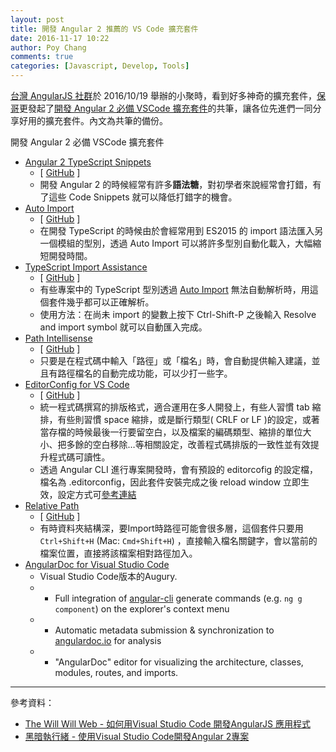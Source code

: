```yaml
---
layout: post
title: 開發 Angular 2 推薦的 VS Code 擴充套件
date: 2016-11-17 10:22
author: Poy Chang
comments: true
categories: [Javascript, Develop, Tools]
---
```

[台灣 AngularJS 社群](https://www.facebook.com/groups/Angular2.tw/)於 2016/10/19 舉辦的小聚時，看到好多神奇的擴充套件，[保哥](http://blog.miniasp.com)更發起了[開發 Angular 2 必備 VSCode 擴充套件](https://paper.dropbox.com/doc/-Angular-2-VSCode--Kh2w3saOyZtJSHawFoBem)的共筆，讓各位先進們一同分享好用的擴充套件。內文為共筆的備份。

開發 Angular 2 必備 VSCode 擴充套件

* [Angular 2 TypeScript Snippets](https://marketplace.visualstudio.com/items?itemName=johnpapa.Angular2)
	* [ [GitHub](https://github.com/johnpapa/vscode-angular2-snippets) ]
	* 開發 Angular 2 的時候經常有許多**語法糖**，對初學者來說經常會打錯，有了這些 Code Snippets 就可以降低打錯字的機會。
* [Auto Import](https://marketplace.visualstudio.com/items?itemName=steoates.autoimport)
	* [ [GitHub](https://github.com/soates/Auto-Import) ]
	* 在開發 TypeScript 的時候由於會經常用到 ES2015 的 import 語法匯入另一個模組的型別，透過 Auto Import 可以將許多型別自動化載入，大幅縮短開發時間。
* [TypeScript Import Assistance](https://marketplace.visualstudio.com/items?itemName=Sammons.ts-import-assistance)
	* [ [GitHub](https://github.com/Sammons/ts-import-assistance) ]
	* 有些專案中的 TypeScript 型別透過 [Auto Import](https://marketplace.visualstudio.com/items?itemName=steoates.autoimport) 無法自動解析時，用這個套件幾乎都可以正確解析。
	* 使用方法：在尚未 import 的變數上按下 Ctrl-Shift-P 之後輸入 Resolve and import symbol 就可以自動匯入完成。
* [Path Intellisense](https://marketplace.visualstudio.com/items?itemName=christian-kohler.path-intellisense)
	* [ [GitHub](https://github.com/ChristianKohler/PathIntellisense) ]
	* 只要是在程式碼中輸入「路徑」或「檔名」時，會自動提供輸入建議，並且有路徑檔名的自動完成功能，可以少打一些字。
* [EditorConfig for VS Code](https://marketplace.visualstudio.com/items?itemName=EditorConfig.EditorConfig)
	* [ [GitHub](https://github.com/editorconfig/editorconfig-vscode) ]
	* 統一程式碼撰寫的排版格式，適合運用在多人開發上，有些人習慣 tab 縮排，有些則習慣 space 縮排，或是斷行類型( CRLF or LF )的設定，或著當存檔的時候最後一行要留空白，以及檔案的編碼類型、縮排的單位大小、把多餘的空白移除…等相關設定，改善程式碼排版的一致性並有效提升程式碼可讀性。
	* 透過 Angular CLI 進行專案開發時，會有預設的 editorcofig 的設定檔，檔名為 .editorconfig，因此套件安裝完成之後 reload window 立即生效，設定方式可[參考連結](http://editorconfig.org/#overview)
* [Relative Path](https://marketplace.visualstudio.com/items?itemName=jakob101.RelativePath)
	* [ [GitHub](https://github.com/jakob101/RelativePath) ]
	* 有時資料夾結構深，要Import時路徑可能會很多層，這個套件只要用`Ctrl+Shift+H` (Mac: `Cmd+Shift+H`) ，直接輸入檔名關鍵字，會以當前的檔案位置，直接將該檔案相對路徑加入。
* [AngularDoc for Visual Studio Code](https://marketplace.visualstudio.com/items?itemName=AngularDoc.angulardoc-vscode&showReviewDialog=true) 
	* Visual Studio Code版本的Augury. 
	* - Full integration of [angular-cli](https://github.com/angular/angular-cli) generate commands (e.g. `ng g component`) on the explorer's context menu
	* - Automatic metadata submission & synchronization to [angulardoc.io](http://angulardoc.io/) for analysis
	* - "AngularDoc" editor for visualizing the architecture, classes, modules, routes, and imports.

----------

參考資料：

* [The Will Will Web - 如何用Visual Studio Code 開發AngularJS 應用程式](http://blog.miniasp.com/post/2015/06/07/Using-Visual-Studio-Code-with-AngularJS.aspx)
* [黑暗執行緒 - 使用Visual Studio Code開發Angular 2專案](http://blog.darkthread.net/post-2016-09-16-vscode-ng2-tutorial.aspx)